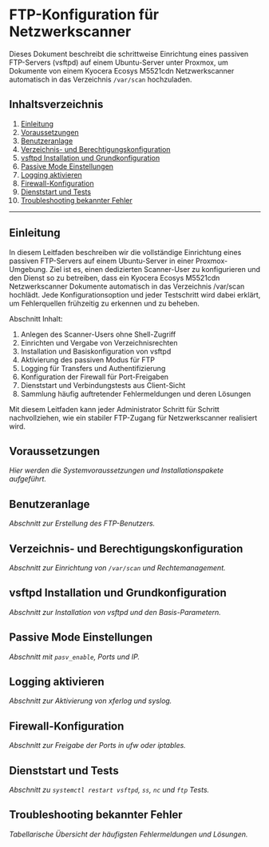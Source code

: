 # FTP-Konfiguration für Netzwerkscanner

Dieses Dokument beschreibt die schrittweise Einrichtung eines passiven FTP-Servers (vsftpd) auf einem Ubuntu-Server unter Proxmox, um Dokumente von einem Kyocera Ecosys M5521cdn Netzwerkscanner automatisch in das Verzeichnis `/var/scan` hochzuladen.

## Inhaltsverzeichnis

1. [Einleitung](#einleitung)
2. [Voraussetzungen](#voraussetzungen)
3. [Benutzeranlage](#benutzeranlage)
4. [Verzeichnis- und Berechtigungskonfiguration](#verzeichnis--und-berechtigungskonfiguration)
5. [vsftpd Installation und Grundkonfiguration](#vsftpd-installation-und-grundkonfiguration)
6. [Passive Mode Einstellungen](#passive-mode-einstellungen)
7. [Logging aktivieren](#logging-aktivieren)
8. [Firewall-Konfiguration](#firewall-konfiguration)
9. [Dienststart und Tests](#dienststart-und-tests)
10. [Troubleshooting bekannter Fehler](#troubleshooting-bekannter-fehler)

---

## Einleitung

In diesem Leitfaden beschreiben wir die vollständige Einrichtung eines passiven FTP-Servers auf einem Ubuntu-Server in einer Proxmox-Umgebung. Ziel ist es, einen dedizierten Scanner-User zu konfigurieren und den Dienst so zu betreiben, dass ein Kyocera Ecosys M5521cdn Netzwerkscanner Dokumente automatisch in das Verzeichnis /var/scan hochlädt. Jede Konfigurations­option und jeder Testschritt wird dabei erklärt, um Fehlerquellen frühzeitig zu erkennen und zu beheben.

Abschnitt Inhalt:

1. Anlegen des Scanner-Users ohne Shell-Zugriff
2. Einrichten und Vergabe von Verzeichnisrechten
3. Installation und Basiskonfiguration von vsftpd
4. Aktivierung des passiven Modus für FTP
5. Logging für Transfers und Authentifizierung
6. Konfiguration der Firewall für Port-Freigaben
7. Dienststart und Verbindungstests aus Client-Sicht
8. Sammlung häufig auftretender Fehlermeldungen und deren Lösungen

Mit diesem Leitfaden kann jeder Administrator Schritt für Schritt nachvollziehen, wie ein stabiler FTP-Zugang für Netzwerkscanner realisiert wird.

## Voraussetzungen

*Hier werden die Systemvoraussetzungen und Installationspakete aufgeführt.*

## Benutzeranlage

*Abschnitt zur Erstellung des FTP-Benutzers.*

## Verzeichnis- und Berechtigungskonfiguration

*Abschnitt zur Einrichtung von `/var/scan` und Rechtemanagement.*

## vsftpd Installation und Grundkonfiguration

*Abschnitt zur Installation von vsftpd und den Basis-Parametern.*

## Passive Mode Einstellungen

*Abschnitt mit `pasv_enable`, Ports und IP.*

## Logging aktivieren

*Abschnitt zur Aktivierung von xferlog und syslog.*

## Firewall-Konfiguration

*Abschnitt zur Freigabe der Ports in ufw oder iptables.*

## Dienststart und Tests

*Abschnitt zu `systemctl restart vsftpd`, `ss`, `nc` und `ftp` Tests.*

## Troubleshooting bekannter Fehler

*Tabellarische Übersicht der häufigsten Fehlermeldungen und Lösungen.*
